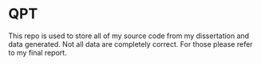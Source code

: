 # QPT
This repo is used to store all of my source code from my dissertation and data generated.
Not all data are completely correct. For those please refer to my final report.